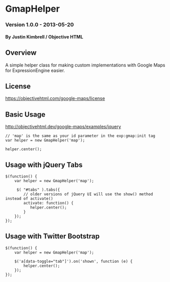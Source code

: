 GmapHelper
============

### Version 1.0.0 - 2013-05-20

#### By Justin Kimbrell / Objective HTML

Overview
--------

A simple helper class for making custom implementations with Google Maps for ExpressionEngine easier.

License
-------

https://objectivehtml.com/google-maps/license


Basic Usage
-----------

http://objectivehtml.dev/google-maps/examples/jquery

    // 'map' is the same as your id parameter in the exp:gmap:init tag
    var helper = new GmapHelper('map'); 
 
    helper.center();

Usage with jQuery Tabs
----------------------

	$(function() {			
		var helper = new GmapHelper('map');
	
		 $( "#tabs" ).tabs({
		 	// older versions of jQuery UI will use the show() method instead of activate()
			activate: function() { 
			   helper.center();
			}
		});
	});
	
	
Usage with Twitter Bootstrap
----------------------

	$(function() {				
		var helper = new GmapHelper('map');
	
		$('a[data-toggle="tab"]').on('shown', function (e) {
			helper.center();
		});
	});
